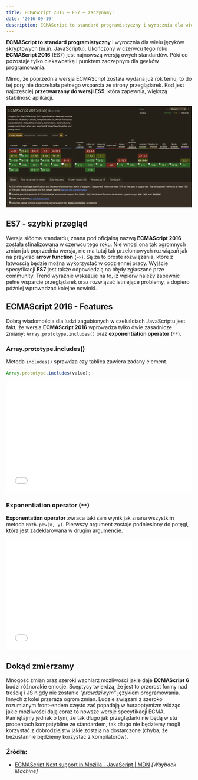 ```yaml
---
title: ECMAScript 2016 – ES7 – zaczynamy!
date: '2016-09-19'
description: ECMAScript to standard programistyczny i wyrocznia dla wielu języków skryptowych (m.in. JavaScriptu). Ukończony w czerwcu tego roku ECMAScript 2016 (ES7) jest najnowszą wersją owych standardów. Póki co pozostaje tylko ciekawostką i punktem zaczepnym dla geeków programowania.
---
```


**ECMAScript to standard programistyczny** i wyrocznia dla wielu języków skryptowych (m.in. JavaScriptu). Ukończony w czerwcu tego roku **ECMAScript 2016** (ES7) jest najnowszą wersją owych standardów. Póki co pozostaje tylko ciekawostką i punktem zaczepnym dla geeków programowania.

Mimo, że poprzednia wersja ECMAScript została wydana już rok temu, to do tej pory nie doczekała pełnego wsparcia ze strony przeglądarek. Kod jest najczęściej **przetwarzany do wersji ES5**, która zapewnia, większą stabilność aplikacji.

![ECMAScript 2016 compatibility table](./es7-compatibility.png)

## ES7 - szybki przegląd

Wersja siódma standardu, znana pod oficjalną nazwą **ECMAScript 2016** została sfinalizowana w czerwcu tego roku. Nie wnosi ona tak ogromnych zmian jak poprzednia wersja, nie ma tutaj tak przełomowych rozwiązań jak na przykład **arrow function** (`=>`). Są za to proste rozwiązania, które z łatwością będzie można wykorzystać w codziennej pracy. Wyjście specyfikacji **ES7** jest także odpowiedzią na błędy zgłaszane prze community. Trend wyraźnie wskazuje na to, iż wpierw należy zapewnić pełne wsparcie przeglądarek oraz rozwiązać istniejące problemy, a dopiero później wprowadzać kolejne nowinki.

## ECMAScript 2016 - Features

Dobrą wiadomościa dla ludzi zagubionych w czeluściach JavaScriptu jest fakt, że wersja **ECMAScript 2016** wprowadza tylko dwie zasadnicze zmiany: `Array.prototype.includes()` oraz **exponentiation operator** (`**`).

### Array.prototype.includes()

Metoda `includes()` sprawdza czy tablica zawiera zadany element.

```js
Array.prototype.includes(value);
```

<iframe
  src="//jsfiddle.net/dawidrylko/51npf041/embedded/js/dark/"
  width="100%"
  height="300"
  frameborder="0"
  allowfullscreen="allowfullscreen"
></iframe>

### Exponentiation operator (`**`)

**Exponentation operator** zwraca taki sam wynik jak znana wszystkim metoda `Math.pow(x, y)`. Pierwszy argument zostaje podniesiony do potęgi, która jest zadeklarowana w drugim argumencie.

<iframe
  src="//jsfiddle.net/dawidrylko/vmrxpsz2/embedded/js/dark/"
  width="100%"
  height="300"
  frameborder="0"
  allowfullscreen="allowfullscreen"
></iframe>

## Dokąd zmierzamy

Mnogość zmian oraz szeroki wachlarz możliwości jakie daje **ECMAScript 6** budzi różnorakie emocje. Sceptycy twierdzą, że jest to przerost formy nad treścią i JS nigdy nie zostanie _"prawdziwym"_ językiem programowania. Innych z kolei przeraża ogrom zmian. Ludzie związani z szeroko rozumianym front-endem często zaś popadają w huraoptymizm widząc jakie możliwości dają coraz to nowsze wersje specyfikacji ECMA. Pamiętajmy jednak o tym, że tak długo jak przeglądarki nie będą w stu procentach kompatybilne ze standardem, tak długo nie będziemy mogli korzystać z dobrodziejstw jakie zostają na dostarczone (chyba, że bezustannie będziemy korzystać z kompilatorów).

### Źródła:

- [ECMAScript Next support in Mozilla - JavaScript | MDN](https://web.archive.org/web/20171019083731/https://developer.mozilla.org/en-US/docs/Web/JavaScript/New_in_JavaScript/ECMAScript_Next_support_in_Mozilla) _[Wayback Machine]_
